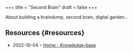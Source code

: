 +++
title = "Second Brain"
draft = false
+++

About building a braindump, second brain, digital garden...


## Resources {#resources}

-   2022-10-04 ◦ [Home - Knowledge-base](https://yoan-thirion.gitbook.io/knowledge-base/)

